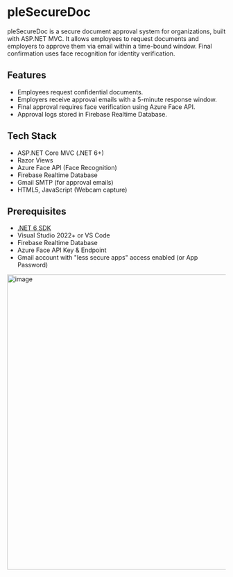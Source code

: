# pleSecureDoc

pleSecureDoc is a secure document approval system for organizations, built with ASP.NET MVC. It allows employees to request documents and employers to approve them via email within a time-bound window. Final confirmation uses face recognition for identity verification.

## Features

- Employees request confidential documents.
- Employers receive approval emails with a 5-minute response window.
- Final approval requires face verification using Azure Face API.
- Approval logs stored in Firebase Realtime Database.

## Tech Stack

- ASP.NET Core MVC (.NET 6+)
- Razor Views
- Azure Face API (Face Recognition)
- Firebase Realtime Database
- Gmail SMTP (for approval emails)
- HTML5, JavaScript (Webcam capture)

## Prerequisites

- [.NET 6 SDK](https://dotnet.microsoft.com/en-us/download/dotnet/6.0)
- Visual Studio 2022+ or VS Code
- Firebase Realtime Database
- Azure Face API Key & Endpoint
- Gmail account with "less secure apps" access enabled (or App Password)


<img width="921" height="680" alt="image" src="https://github.com/user-attachments/assets/b0cc2fd7-84e8-48aa-92f4-4929fd79fffc" />


